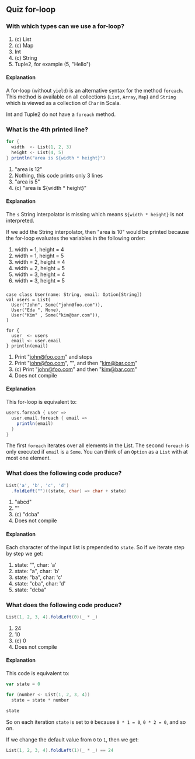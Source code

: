 ## Quiz for-loop

### With which types can we use a for-loop?

1. (c) List
1. (c) Map
1. Int
1. (c) String
1. Tuple2, for example (5, "Hello")

#### Explanation

A for-loop (without `yield`) is an alternative syntax for the method `foreach`.
This method is available on all collections (`List`, `Array`, `Map`) and `String` 
which is viewed as a collection of `Char` in Scala.

Int and Tuple2 do not have a `foreach` method. 

### What is the 4th printed line?

```scala
for {
  width  <- List(1, 2, 3)
  height <- List(4, 5)
} println("area is ${width * height}")
```

1. "area is 12"
1. Nothing, this code prints only 3 lines 
1. "area is 5"
1. (c) "area is ${width * height}"

#### Explanation

The `s` String interpolator is missing which means `${width * height}` is not interpreted.

If we add the String interpolator, then "area is 10" would be printed because the for-loop evaluates the variables in the following order: 
1. width = 1, height = 4 
1. width = 1, height = 5 
1. width = 2, height = 4
1. width = 2, height = 5 
1. width = 3, height = 4 
1. width = 3, height = 5

### 
```
case class User(name: String, email: Option[String])
val users = List(
  User("John", Some("john@foo.com")),
  User("Eda ", None),
  User("Kim" , Some("kim@bar.com")),
)

for {
  user  <- users
  email <- user.email
} println(email)
```

1. Print "john@foo.com" and stops
1. Print "john@foo.com", "", and then "kim@bar.com"
1. (c) Print "john@foo.com" and then "kim@bar.com"
1. Does not compile

#### Explanation

This for-loop is equivalent to:

```scala
users.foreach { user =>
  user.email.foreach { email =>
    println(email) 
  }
}
```

The first `foreach` iterates over all elements in the List.
The second `foreach` is only executed if `email` is a `Some`. 
You can think of an `Option` as a `List` with at most one element.

### What does the following code produce?

```scala
List('a', 'b', 'c', 'd')
  .foldLeft("")((state, char) => char + state)
```

1. "abcd"
1. ""
1. (c) "dcba"
1. Does not compile

#### Explanation

Each character of the input list is prepended to `state`. So if we iterate step by step we get:
1. state: "", char: 'a'
1. state: "a", char: 'b'
1. state: "ba", char: 'c'
1. state: "cba", char: 'd'
1. state: "dcba"

### What does the following code produce?

```scala
List(1, 2, 3, 4).foldLeft(0)(_ * _)
```

1. 24
1. 10
1. (c) 0
1. Does not compile

#### Explanation

This code is equivalent to:

```scala
var state = 0

for (number <- List(1, 2, 3, 4))
  state = state * number

state
```

So on each iteration `state` is set to `0` because `0 * 1 = 0`, `0 * 2 = 0`, and so on.

If we change the default value from `0` to `1`, then we get:

```scala
List(1, 2, 3, 4).foldLeft(1)(_ * _) == 24
```
